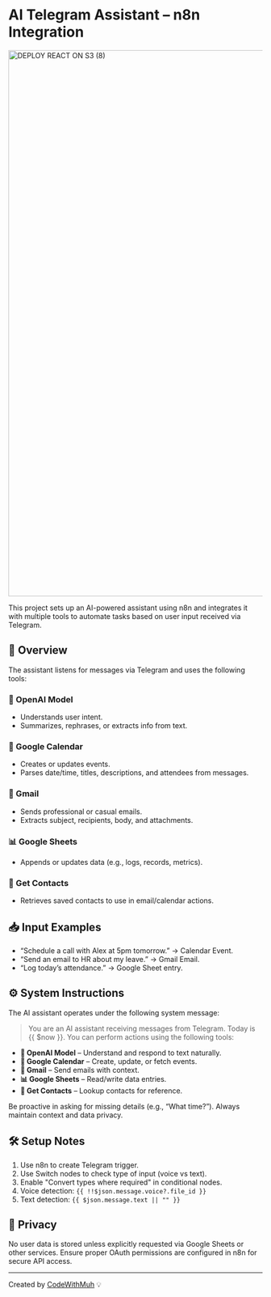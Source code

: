 # AI Telegram Assistant – n8n Integration
<img width="1920" height="1080" alt="DEPLOY REACT ON S3 (8)" src="https://github.com/user-attachments/assets/89a434df-e4a4-4f77-85dc-65c1c88e765e" />

This project sets up an AI-powered assistant using n8n and integrates it with multiple tools to automate tasks based on user input received via Telegram.

## 🧠 Overview

The assistant listens for messages via Telegram and uses the following tools:

### 🤖 OpenAI Model
- Understands user intent.
- Summarizes, rephrases, or extracts info from text.

### 📅 Google Calendar
- Creates or updates events.
- Parses date/time, titles, descriptions, and attendees from messages.

### 📧 Gmail
- Sends professional or casual emails.
- Extracts subject, recipients, body, and attachments.

### 📊 Google Sheets
- Appends or updates data (e.g., logs, records, metrics).

### 📇 Get Contacts
- Retrieves saved contacts to use in email/calendar actions.

## 📥 Input Examples

- “Schedule a call with Alex at 5pm tomorrow.” → Calendar Event.
- “Send an email to HR about my leave.” → Gmail Email.
- “Log today’s attendance.” → Google Sheet entry.

## ⚙️ System Instructions

The AI assistant operates under the following system message:

> You are an AI assistant receiving messages from Telegram. Today is {{ $now }}. You can perform actions using the following tools:

- **🧠 OpenAI Model** – Understand and respond to text naturally.
- **📅 Google Calendar** – Create, update, or fetch events.
- **📧 Gmail** – Send emails with context.
- **📊 Google Sheets** – Read/write data entries.
- **📇 Get Contacts** – Lookup contacts for reference.

Be proactive in asking for missing details (e.g., “What time?”). Always maintain context and data privacy.

## 🛠 Setup Notes

1. Use n8n to create Telegram trigger.
2. Use Switch nodes to check type of input (voice vs text).
3. Enable "Convert types where required" in conditional nodes.
4. Voice detection: `{{ !!$json.message.voice?.file_id }}`
5. Text detection: `{{ $json.message.text || "" }}`

## 🔐 Privacy

No user data is stored unless explicitly requested via Google Sheets or other services. Ensure proper OAuth permissions are configured in n8n for secure API access.

---

Created by [CodeWithMuh](https://cal.com/codewithmuh/discovery-call) 💡
